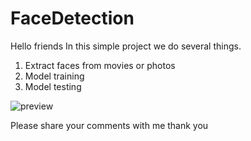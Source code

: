 # FaceDetection
Hello friends
In this simple project we do several things.
1. Extract faces from movies or photos
2. Model training
3. Model testing

![preview](https://github.com/SeyedJavadMajidi/blob/main/FaceDetection/preview.png)

Please share your comments with me
thank you

